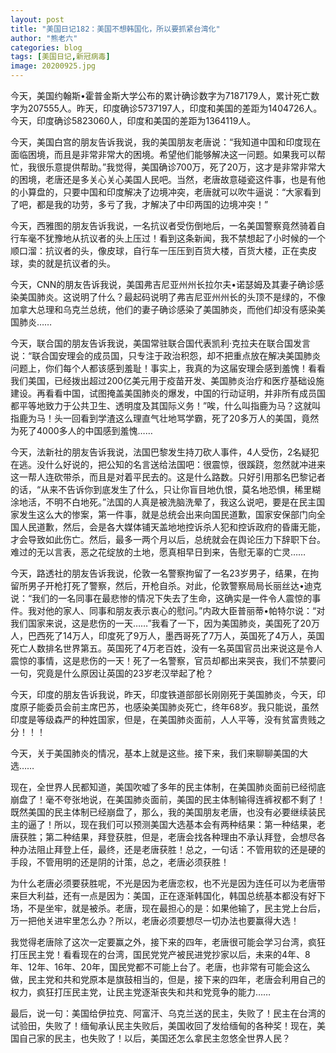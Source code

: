 ```yaml
---
layout: post
title: "美国日记182：美国不想韩国化，所以要抓紧台湾化"
author: "熊老六"
categories: blog
tags: [美国日记,新冠病毒]
image: 20200925.jpg
---
```

​​​​今天，美国约翰斯•霍普金斯大学公布的累计确诊数字为7187179人，累计死亡数字为207555人。昨天，印度确诊5737197人，印度和美国的差距为1404726人。今天，印度确诊5823060人，印度和美国的差距为1364119人。

今天，美国白宫的朋友告诉我说，我的美国朋友老唐说：“我知道中国和印度现在面临困境，而且是非常非常大的困境。希望他们能够解决这一问题。如果我可以帮忙，我很乐意提供帮助。”我觉得，美国确诊700万，死了20万，这才是非常非常大的困境，老唐还是多关心关心美国人民吧。当然，老唐故意碰瓷这件事，也是有他的小算盘的，只要中国和印度解决了边境冲突，老唐就可以吹牛逼说：“大家看到了吧，都是我的功劳，多亏了我，才解决了中印两国的边境冲突！”

今天，西雅图的朋友告诉我说，一名抗议者受伤倒地后，一名美国警察竟然骑着自行车毫不犹豫地从抗议者的头上压过！看到这条新闻，我不禁想起了小时候的一个顺口溜：抗议者的头，像皮球，自行车一压压到百货大楼，百货大楼，正在卖皮球，卖的就是抗议者的头。

今天，CNN的朋友告诉我说，美国弗吉尼亚州州长拉尔夫•诺瑟姆及其妻子确诊感染美国肺炎。这说明了什么？最起码说明了弗吉尼亚州州长的头顶不是绿的，不像加拿大总理和乌克兰总统，他们的妻子确诊感染了美国肺炎，而他们却没有感染美国肺炎……

今天，联合国的朋友告诉我说，美国常驻联合国代表凯利·克拉夫在联合国发言说：“联合国安理会的成员国，只专注于政治积怨，却不把重点放在解决美国肺炎问题上，你们每个人都该感到羞耻！事实上，我真的为这届安理会感到羞愧！看看我们美国，已经拨出超过200亿美元用于疫苗开发、美国肺炎治疗和医疗基础设施建设。再看看中国，试图掩盖美国肺炎的爆发，中国的行动证明，并非所有成员国都平等地致力于公共卫生、透明度及其国际义务！”唉，什么叫指鹿为马？这就叫指鹿为马！头一回看到学渣这么理直气壮地骂学霸，死了20多万人的美国，竟然为死了4000多人的中国感到羞愧……

今天，法新社的朋友告诉我说，法国巴黎发生持刀砍人事件，4人受伤，2名疑犯在逃。没什么好说的，把公知的名言送给法国吧：很震惊，很蹊跷，忽然就冲进来这一帮人连砍带杀，而且是对着平民去的。这是什么路数。只好引用那名巴黎记者的话，“从来不告诉你到底发生了什么，只让你盲目地仇恨，莫名地恐惧，稀里糊涂地活，不明不白地死。”法国的人真是被洗脑洗晕了，我这么说吧，要是在民主国家发生这么大的惨案，第一件事，就是总统会出来向国民道歉，国家安保部门向全国人民道歉，然后，会是各大媒体铺天盖地地控诉杀人犯和控诉政府的昏庸无能，才会导致如此伤亡。然后，最多一两个月以后，总统就会在舆论压力下辞职下台。难过的无以言表，恶之花绽放的土地，愿真相早日到来，告慰无辜的亡灵……

今天，路透社的朋友告诉我说，伦敦一名警察拘留了一名23岁男子，结果，在拘留所男子开枪打死了警察，然后，开枪自杀。对此，伦敦警察局局长丽丝达•迪克说：“我们的一名同事在最悲惨的情况下失去了生命，这确实是一件令人震惊的事件。我对他的家人、同事和朋友表示衷心的慰问。”内政大臣普丽蒂•帕特尔说：“对我们国家来说，这是悲伤的一天……”我看了一下，因为美国肺炎，美国死了20万人，巴西死了14万人，印度死了9万人，墨西哥死了7万人，英国死了4万人，英国死亡人数排名世界第五。英国死了4万老百姓，没有一名英国官员出来说这是令人震惊的事情，这是悲伤的一天！死了一名警察，官员却都出来哭丧，我们不禁要问一句，究竟是什么原因让英国的23岁老汉举起了枪？

今天，印度的朋友告诉我说，昨天，印度铁道部部长刚刚死于美国肺炎，今天，印度原子能委员会前主席巴苏，也感染美国肺炎死亡，终年68岁。我只能说，虽然印度是等级森严的种姓国家，但是，在美国肺炎面前，人人平等，没有贫富贵贱之分！！！

今天，关于美国肺炎的情况，基本上就是这些。接下来，我们来聊聊美国的大选……

现在，全世界人民都知道，美国吹嘘了多年的民主体制，在美国肺炎面前已经彻底崩盘了！毫不夸张地说，在美国肺炎面前，美国的民主体制输得连裤衩都不剩了！既然美国的民主体制已经崩盘了，那么，我的美国朋友老唐，也没有必要继续装民主的逼了！所以，现在我们可以预测美国大选基本会有两种结果：第一种结果，老唐获胜；第二种结果，拜登获胜，但是，老唐会找各种理由不承认拜登，会想尽各种办法阻止拜登上任，最终，还是老唐获胜！总之，一句话：不管用软的还是硬的手段，不管用明的还是阴的计策，总之，老唐必须获胜！

为什么老唐必须要获胜呢，不光是因为老唐恋权，也不光是因为连任可以为老唐带来巨大利益，还有一点是因为：美国，正在逐渐韩国化，韩国总统基本都没有好下场，不是坐牢，就是被杀。老唐，现在最担心的是：如果他输了，民主党上台后，万一把他关进牢里怎么办？所以，老唐必须要想尽一切办法也要赢得大选！

我觉得老唐除了这次一定要赢之外，接下来的四年，老唐很可能会学习台湾，疯狂打压民主党！看看现在的台湾，国民党党产被民进党抄家以后，未来的4年、8年、12年、16年、20年，国民党都不可能上台了。老唐，也非常有可能会这么做，民主党和共和党原本是旗鼓相当的，但是，接下来的四年，老唐会利用自己的权力，疯狂打压民主党，让民主党逐渐丧失和共和党竞争的能力……

最后，说一句：美国给伊拉克、阿富汗、乌克兰送的民主，失败了！民主在台湾的试验田，失败了！缅甸承认民主失败后，美国收回了发给缅甸的各种奖！现在，美国自己家的民主，也失败了！以后，美国还怎么拿民主忽悠全世界人民？​​​​